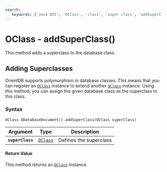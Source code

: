 ```yaml
---
search:
   keywords: ['Java API', 'OClass', 'class', 'super class', 'addSuperClass']
---
```


# OClass - addSuperClass()

This method adds a superclass to the database class.

## Adding Superclasses

OrientDB supports polymorphism in database classes.  This means that you can register an [`OClass`](Java-Ref-OClass.md) instance to extend another [`OClass`](Java-Ref-OClass.md) instance.  Using this method, you can assign the given database class as the superclass to this class.

### Syntax

```
OClass ODatabaseDocument().addSuperClass(OClass superClass)
```

| Argument | Type | Description |
|---|---|---|
| **`superClass`** | [`OClass`](Java-Ref-OClass.md) | Defines the superclass |

#### Return Value

This method returns an [`OClass`](Java-Ref-OClass.md) instance.


